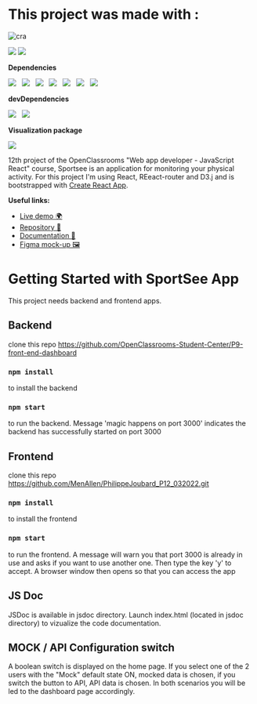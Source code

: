 # This project was made with :

![cra](https://user-images.githubusercontent.com/33525561/211046396-e5423ef2-de6e-493c-bfdd-b5b964028f3e.svg)

<img src="https://img.shields.io/badge/react-%2320232a.svg?style=for-the-badge&logo=react&logoColor=%2361DAFB"/> 
<img src="https://img.shields.io/badge/React_Router-CA4245?style=for-the-badge&logo=react-router&logoColor=white"/>

**Dependencies**

<img src="https://img.shields.io/badge/React-18.2.0-blue"/>&nbsp;&nbsp;
<img src="https://img.shields.io/badge/React--dom-18.2.0-blue"/>&nbsp;&nbsp;
<img src="https://img.shields.io/badge/React--Router--dom-6.4.2-blue"/>&nbsp;&nbsp;
<img src="https://img.shields.io/badge/Node--Js-12.18.0-green"/>&nbsp;&nbsp;
<img src="https://img.shields.io/badge/Node--Sass-7.0.3-green"/>&nbsp;&nbsp;
<img src="https://img.shields.io/badge/Axios-1.1.3-yellow"/>&nbsp;&nbsp;
<img src="https://img.shields.io/badge/Eslint-8.26.0-yellow"/>

**devDependencies**

<img src="https://img.shields.io/badge/Prettier-2.7.1-orange"/>&nbsp;&nbsp;
<img src="https://img.shields.io/badge/Jsdoc-4.0.0-orange"/>

**Visualization package**

<img src="https://img.shields.io/badge/D3-7.6.1-red"/>


12th project of the OpenClassrooms "Web app developer - JavaScript React" course, Sportsee is an application for monitoring your physical activity. For this project I'm using React, REeact-router and D3.j and is bootstrapped with [Create React App](https://github.com/facebook/create-react-app).

**Useful links:**

- [Live demo 🌍](https://)
- [Repository 📖](https://github.com/The-algar/P12-V09-D3-Activity)
- [Documentation 📑](https://github.com/The-algar/P12-V09-D3-Activity/blob/master/jsdoc/index.html)
- [Figma mock-up 🖼️](https://www.figma.com/file/BMomGVZqLZb811mDMShpLu/UI-design-Sportify-FR?node-id=1%3A2)

# Getting Started with SportSee App

This project needs backend and frontend apps.

## Backend

clone this repo https://github.com/OpenClassrooms-Student-Center/P9-front-end-dashboard

### `npm install`

to install the backend

### `npm start`

to run the backend. Message 'magic happens on port 3000' indicates the backend has successfully started on port 3000

## Frontend

clone this repo https://github.com/MenAllen/PhilippeJoubard_P12_032022.git

### `npm install`

to install the frontend

### `npm start`

to run the frontend. A message will warn you that port 3000 is already in use and asks if you want to use another one. Then type the key 'y' to accept. A browser window then opens so that you can access the app

## JS Doc

JSDoc is available in jsdoc directory. Launch index.html (located in jsdoc directory) to vizualize the code documentation.

## MOCK / API Configuration switch

A boolean switch is displayed on the home page. If you select one of the 2 users with the "Mock" default state ON, mocked data is chosen, if you switch the button to API, API data is chosen. In both scenarios you will be led to the dashboard page accordingly.
